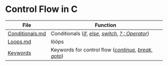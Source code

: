 # Control Flow in C

| File | Function |
| ---- | -------- |
| [Conditionals.md](https://github.com/EthanC2/Notes-and-Writeups/blob/main/C/Control%20Flow/Conditionals.md) | Conditionals ([_if_](https://www.tutorialspoint.com/cprogramming/if_statement_in_c.htm), [_else_](https://www.tutorialspoint.com/cprogramming/if_else_statement_in_c.htm), [_switch_](https://www.tutorialspoint.com/cprogramming/switch_statement_in_c.htm), [_? : Operator_](https://www.tutorialspoint.com/cprogramming/c_decision_making.htm)) |
| [Loops.md](https://github.com/EthanC2/Notes-and-Writeups/blob/main/C/Control%20Flow/Loops.md) | lööps |
| [Keywords](https://github.com/EthanC2/Notes-and-Writeups/blob/main/C/Control%20Flow/Keywords.md) | Keywords for control flow ([_continue_](https://www.tutorialspoint.com/cprogramming/c_continue_statement.htm), [_break_](https://www.tutorialspoint.com/cprogramming/c_break_statement.htm), [_goto_](https://www.tutorialspoint.com/cprogramming/c_goto_statement.htm)) |

